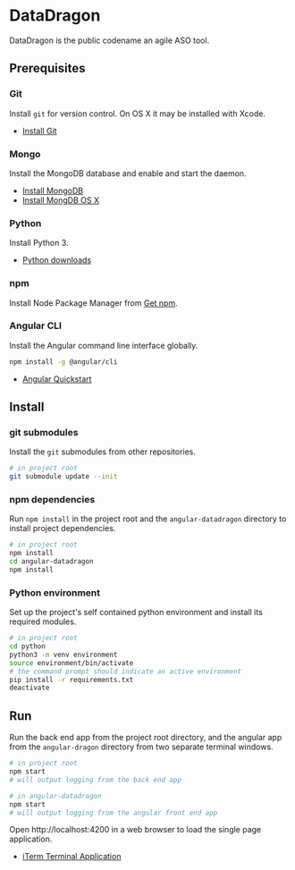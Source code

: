 # DataDragon

DataDragon is the public codename an agile ASO tool.

## Prerequisites

### Git

Install `git` for version control. On OS X it may be installed with Xcode.

- [Install Git](https://git-scm.com/book/en/v2/Getting-Started-Installing-Git)

### Mongo

Install the MongoDB database and enable and start the daemon.

- [Install MongoDB](https://docs.mongodb.com/manual/installation/)
- [Install MongDB OS X](https://docs.mongodb.com/manual/tutorial/install-mongodb-on-os-x/)

### Python

Install Python 3.

- [Python downloads](https://www.python.org/downloads/)

### npm

Install Node Package Manager from [Get npm](https://www.npmjs.com/get-npm).

### Angular CLI

Install the Angular command line interface globally.

```bash
npm install -g @angular/cli
```

- [Angular Quickstart](https://angular.io/guide/quickstart)

## Install

### git submodules

Install the `git` submodules from other repositories.

```bash
# in project root
git submodule update --init
```

### npm dependencies

Run `npm install` in the project root and the `angular-datadragon` directory to install project dependencies.

```bash
# in project root
npm install
cd angular-datadragon
npm install
```

### Python environment

Set up the project's self contained python environment and install its required modules.

```bash
# in project root
cd python
python3 -m venv environment
source environment/bin/activate
# the command prompt should indicate an active environment
pip install -r requirements.txt
deactivate
```

## Run

Run the back end app from the project root directory, and the angular app from the `angular-dragon` directory from two separate terminal windows.

```bash
# in project root
npm start
# will output logging from the back end app
```

```bash
# in angular-datadragon
npm start
# will output logging from the angular front end app
```

Open http://localhost:4200 in a web browser to load the single page application.

- [iTerm Terminal Application](http://iterm2.com/)